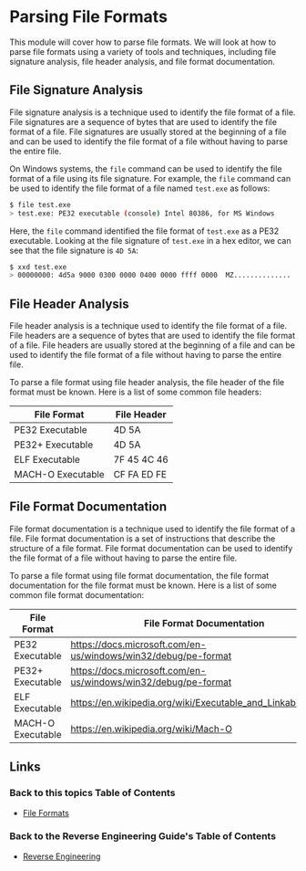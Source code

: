 # Parsing File Formats
This module will cover how to parse file formats. We will look at how to parse file formats using a variety of tools and techniques, including file signature analysis, file header analysis, and file format documentation.

## File Signature Analysis
File signature analysis is a technique used to identify the file format of a file. File signatures are a sequence of bytes that are used to identify the file format of a file. File signatures are usually stored at the beginning of a file and can be used to identify the file format of a file without having to parse the entire file.

On Windows systems, the `file` command can be used to identify the file format of a file using its file signature. For example, the `file` command can be used to identify the file format of a file named `test.exe` as follows:

```bash
$ file test.exe
> test.exe: PE32 executable (console) Intel 80386, for MS Windows
```

Here, the `file` command identified the file format of `test.exe` as a PE32 executable.
Looking at the file signature of `test.exe` in a hex editor, we can see that the file signature is `4D 5A`:

```bash
$ xxd test.exe
> 00000000: 4d5a 9000 0300 0000 0400 0000 ffff 0000  MZ..............
```

## File Header Analysis
File header analysis is a technique used to identify the file format of a file. File headers are a sequence of bytes that are used to identify the file format of a file. File headers are usually stored at the beginning of a file and can be used to identify the file format of a file without having to parse the entire file.

To parse a file format using file header analysis, the file header of the file format must be known. 
Here is a list of some common file headers:

| File Format | File Header |
| ----------- | ----------- |
| PE32 Executable | 4D 5A |
| PE32+ Executable | 4D 5A |
| ELF Executable | 7F 45 4C 46 |
| MACH-O Executable | CF FA ED FE |

## File Format Documentation
File format documentation is a technique used to identify the file format of a file. File format documentation is a set of instructions that describe the structure of a file format. File format documentation can be used to identify the file format of a file without having to parse the entire file.

To parse a file format using file format documentation, the file format documentation for the file format must be known. 
Here is a list of some common file format documentation:

| File Format | File Format Documentation |
| ----------- | ------------------------ |
| PE32 Executable | https://docs.microsoft.com/en-us/windows/win32/debug/pe-format |
| PE32+ Executable | https://docs.microsoft.com/en-us/windows/win32/debug/pe-format |
| ELF Executable | https://en.wikipedia.org/wiki/Executable_and_Linkable_Format |
| MACH-O Executable | https://en.wikipedia.org/wiki/Mach-O |

## Links
### Back to this topics Table of Contents
- [File Formats](Table%20of%20Contents.md)
### Back to the Reverse Engineering Guide's Table of Contents
- [Reverse Engineering](../README.md)